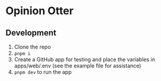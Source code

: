 # Opinion Otter

## Development

1. Clone the repo
2. `pnpm i`
3. Create a GitHub app for testing and place the variables in apps/web/.env (see the example file for assistance)
4. `pnpm dev` to run the app
